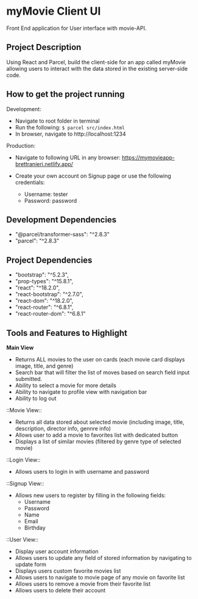 # myMovie Client UI

Front End application for User interface with movie-API.

## Project Description

Using React and Parcel, build the client-side for an app called myMovie allowing users to interact with the data stored in the existing server-side code.

## How to get the project running

Development:

- Navigate to root folder in terminal
- Run the following: `$ parcel src/index.html`
- In browser, navigate to http://localhost:1234

Production:

- Navigate to following URL in any browser:
  https://mymovieapp-brettranieri.netlify.app/

- Create your own account on Signup page or use the following credentials:
  - Username: tester
  - Password: password

## Development Dependencies

- "@parcel/transformer-sass": "^2.8.3"
- "parcel": "^2.8.3"

## Project Dependencies

- "bootstrap": "^5.2.3",
- "prop-types": "^15.8.1",
- "react": "^18.2.0",
- "react-bootstrap": "^2.7.0",
- "react-dom": "^18.2.0",
- "react-router": "^6.8.1",
- "react-router-dom": "^6.8.1"

## Tools and Features to Highlight

**Main View**

- Returns ALL movies to the user on cards (each movie card displays image, title, and genre)
- Search bar that will filter the list of moves based on search field input submitted.
- Ability to select a movie for more details
- Ability to navigate to profile view with navigation bar
- Ability to log out

::Movie View::

- Returns all data stored about selected movie (including image, title, description, director info, gennre info)
- Allows user to add a movie to favorites list with dedicated button
- Displays a list of similar movies (filtered by genre type of selected movie)

::Login View::

- Allows users to login in with username and password

::Signup View::

- Allows new users to register by filling in the following fields:
  - Username
  - Password
  - Name
  - Email
  - Birthday

::User View::

- Display user account information
- Allows users to update any field of stored information by navigating to update form
- Displays users custom favorite movies list
- Allows users to navigate to movie page of any movie on favorite list
- Allows users to remove a movie from their favorite list
- Allows users to delete their account

